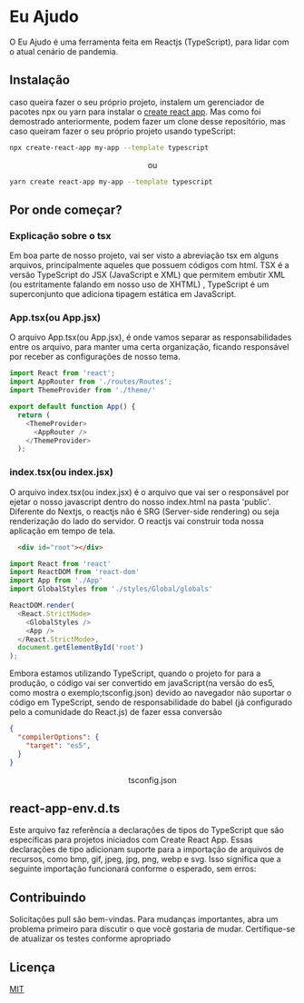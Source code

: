 
# Eu Ajudo

O Eu Ajudo é uma ferramenta feita em Reactjs (TypeScript), para lidar com o atual cenário de pandemia.


## Instalação

caso queira fazer o seu próprio projeto, instalem um gerenciador de pacotes npx ou yarn para instalar o [create react app](https://create-react-app.dev/docs/getting-started/#:~:text=%20Getting%20Started%20%201%20Quick%20Start%0A%202,the%20current%20folder.%20%20...%20%20More%20). 
Mas como foi demostrado anteriormente, podem fazer um clone desse repositório, mas caso queiram fazer o seu próprio projeto usando typeScript:

```bash
npx create-react-app my-app --template typescript
```

<p align="center">ou</p>

```bash
yarn create react-app my-app --template typescript
```

## Por onde começar?

### Explicação sobre o tsx

Em boa parte de nosso projeto, vai ser visto a abreviação tsx em alguns arquivos, principalmente aqueles que possuem códigos com html. TSX é a versão TypeScript do JSX (JavaScript e XML) que permitem embutir XML (ou estritamente falando em nosso uso de XHTML) , TypeScript é um superconjunto que adiciona tipagem estática em JavaScript. 

### App.tsx(ou App.jsx)
O arquivo App.tsx(ou App.jsx), é onde vamos separar as responsabilidades entre os arquivo, para manter uma certa organização, ficando responsável por receber as configurações de nosso tema. 
```ts
import React from 'react';
import AppRouter from './routes/Routes';
import ThemeProvider from './theme/'

export default function App() {
  return (
    <ThemeProvider>
      <AppRouter />
    </ThemeProvider>  
  );
```
### index.tsx(ou index.jsx)
O arquivo index.tsx(ou index.jsx) é o arquivo que vai ser o responsável por ejetar o nosso javascript dentro do nosso index.html na pasta 'public'. Diferente do Nextjs, o reactjs não é SRG (Server-side rendering) ou seja renderização do lado do servidor. O reactjs vai construir toda nossa aplicação em tempo de tela.


```html
  <div id="root"></div>
```
```ts
import React from 'react'
import ReactDOM from 'react-dom'
import App from './App'
import GlobalStyles from './styles/Global/globals'

ReactDOM.render(
  <React.StrictMode>
    <GlobalStyles />
    <App />
  </React.StrictMode>,
  document.getElementById('root')
);
```
Embora estamos utilizando TypeScript, quando o projeto for para a produção, o código vai ser convertido em javaScript(na versão do es5, como mostra o exemplo;tsconfig.json)
 devido ao navegador não suportar o código em TypeScript, sendo de responsabilidade do babel (já configurado pelo a comunidade do React.js) de fazer essa conversão 

```json
{
  "compilerOptions": {
    "target": "es5",
  }
}
```
<p align="center">tsconfig.json</p>

## react-app-env.d.ts
Este arquivo faz referência a declarações de tipos do TypeScript que são específicas para projetos iniciados com Create React App. Essas declarações de tipo adicionam suporte para a importação de arquivos de recursos, como bmp, gif, jpeg, jpg, png, webp e svg. Isso significa que a seguinte importação funcionará conforme o esperado, sem erros:

## Contribuindo
Solicitações pull são bem-vindas. Para mudanças importantes, abra um problema primeiro para discutir o que você gostaria de mudar. Certifique-se de atualizar os testes conforme apropriado

## Licença
[MIT](https://choosealicense.com/licenses/mit/)
